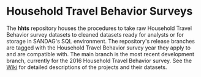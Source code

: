# Household Travel Behavior Surveys

The **hhts** repository houses the procedures to take raw Household Travel Behavior survey datasets to cleaned datasets ready for analysts or for storage in SANDAG's SQL environment. The repository's release branches are tagged with the Household Travel Behavior survey year they apply to and are compatible with. The main branch is the most recent development branch, currently for the 2016 Household Travel Behavior survey. See the [Wiki](https://github.com/SANDAG/hhts/wiki) for detailed descriptions of the projects and their datasets.
